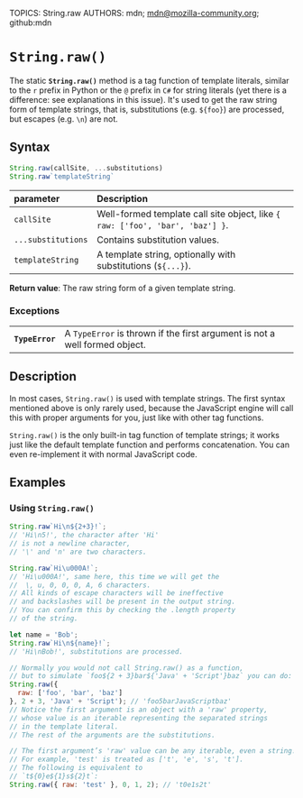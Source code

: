 TOPICS: String.raw
AUTHORS: mdn; mdn@mozilla-community.org; github:mdn

# `String.raw()`

The static **`String.raw()`** method is a tag function of template literals, similar to the `r`
prefix in Python or the `@` prefix in `C#` for string literals (yet there is a difference: see
explanations in this issue). It's used to get the raw string form of template strings, that is,
substitutions (e.g. `${foo}`) are processed, but escapes (e.g. `\n`) are not.

## Syntax

```javascript
String.raw(callSite, ...substitutions)
String.raw`templateString`
```

| parameter | Description |
| :-- | :-- |
| `callSite` | Well-formed template call site object, like `{ raw: ['foo', 'bar', 'baz'] }`. |
| `...substitutions` | Contains substitution values. |
| `templateString` | A template string, optionally with substitutions (`${...}`). |

**Return value**: The raw string form of a given template string.

### Exceptions

|  |  |
| :-- | :-- |
| **`TypeError`** | A `TypeError` is thrown if the first argument is not a well formed object. |

## Description

In most cases, `String.raw()` is used with template strings. The first syntax mentioned above is
only rarely used, because the JavaScript engine will call this with proper arguments for you,
just like with other tag functions.

`String.raw()` is the only built-in tag function of template strings; it works just like the default
template function and performs concatenation. You can even re-implement it with normal JavaScript code.

## Examples

### Using `String.raw()`

```javascript
String.raw`Hi\n${2+3}!`;
// 'Hi\n5!', the character after 'Hi'
// is not a newline character,
// '\' and 'n' are two characters.

String.raw`Hi\u000A!`;
// 'Hi\u000A!', same here, this time we will get the
//  \, u, 0, 0, 0, A, 6 characters.
// All kinds of escape characters will be ineffective
// and backslashes will be present in the output string.
// You can confirm this by checking the .length property
// of the string.

let name = 'Bob';
String.raw`Hi\n${name}!`;
// 'Hi\nBob!', substitutions are processed.

// Normally you would not call String.raw() as a function,
// but to simulate `foo${2 + 3}bar${'Java' + 'Script'}baz` you can do:
String.raw({
  raw: ['foo', 'bar', 'baz']
}, 2 + 3, 'Java' + 'Script'); // 'foo5barJavaScriptbaz'
// Notice the first argument is an object with a 'raw' property,
// whose value is an iterable representing the separated strings
// in the template literal.
// The rest of the arguments are the substitutions.

// The first argument’s 'raw' value can be any iterable, even a string!
// For example, 'test' is treated as ['t', 'e', 's', 't'].
// The following is equivalent to
// `t${0}e${1}s${2}t`:
String.raw({ raw: 'test' }, 0, 1, 2); // 't0e1s2t'
```
